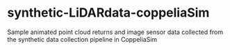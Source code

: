 # synthetic-LiDARdata-coppeliaSim
Sample animated point cloud returns and image sensor data collected from the synthetic data collection pipeline in CoppeliaSim
